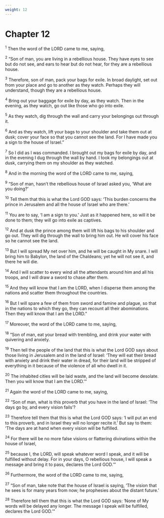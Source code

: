 ```yaml
---
weight: 12
---
```


# Chapter 12

<sup>1</sup> Then the word of the LORD came to me, saying, 

<sup>2</sup> “Son of man, you are living in a rebellious house. They have eyes to see but do not see, and ears to hear but do not hear, for they are a rebellious house. 

<sup>3</sup> Therefore, son of man, pack your bags for exile. In broad daylight, set out from your place and go to another as they watch. Perhaps they will understand, though they are a rebellious house. 

<sup>4</sup> Bring out your baggage for exile by day, as they watch. Then in the evening, as they watch, go out like those who go into exile. 

<sup>5</sup> As they watch, dig through the wall and carry your belongings out through it. 

<sup>6</sup> And as they watch, lift your bags to your shoulder and take them out at dusk; cover your face so that you cannot see the land. For I have made you a sign to the house of Israel.” 

<sup>7</sup> So I did as I was commanded. I brought out my bags for exile by day, and in the evening I dug through the wall by hand. I took my belongings out at dusk, carrying them on my shoulder as they watched. 

<sup>8</sup> And in the morning the word of the LORD came to me, saying, 

<sup>9</sup> “Son of man, hasn’t the rebellious house of Israel asked you, ‘What are you doing?’ 

<sup>10</sup> Tell them that this is what the Lord GOD says: ‘This burden concerns the prince in Jerusalem and all the house of Israel who are there.’ 

<sup>11</sup> You are to say, ‘I am a sign to you.’ Just as it happened here, so will it be done to them; they will go into exile as captives. 

<sup>12</sup> And at dusk the prince among them will lift his bags to his shoulder and go out. They will dig through the wall to bring him out. He will cover his face so he cannot see the land. 

<sup>13</sup> But I will spread My net over him, and he will be caught in My snare. I will bring him to Babylon, the land of the Chaldeans; yet he will not see it, and there he will die. 

<sup>14</sup> And I will scatter to every wind all the attendants around him and all his troops, and I will draw a sword to chase after them. 

<sup>15</sup> And they will know that I am the LORD, when I disperse them among the nations and scatter them throughout the countries. 

<sup>16</sup> But I will spare a few of them from sword and famine and plague, so that in the nations to which they go, they can recount all their abominations. Then they will know that I am the LORD.” 

<sup>17</sup> Moreover, the word of the LORD came to me, saying, 

<sup>18</sup> “Son of man, eat your bread with trembling, and drink your water with quivering and anxiety. 

<sup>19</sup> Then tell the people of the land that this is what the Lord GOD says about those living in Jerusalem and in the land of Israel: ‘They will eat their bread with anxiety and drink their water in dread, for their land will be stripped of everything in it because of the violence of all who dwell in it. 

<sup>20</sup> The inhabited cities will be laid waste, and the land will become desolate. Then you will know that I am the LORD.’” 

<sup>21</sup> Again the word of the LORD came to me, saying, 

<sup>22</sup> “Son of man, what is this proverb that you have in the land of Israel: ‘The days go by, and every vision fails’? 

<sup>23</sup> Therefore tell them that this is what the Lord GOD says: ‘I will put an end to this proverb, and in Israel they will no longer recite it.’ But say to them: ‘The days are at hand when every vision will be fulfilled. 

<sup>24</sup> For there will be no more false visions or flattering divinations within the house of Israel, 

<sup>25</sup> because I, the LORD, will speak whatever word I speak, and it will be fulfilled without delay. For in your days, O rebellious house, I will speak a message and bring it to pass, declares the Lord GOD.’” 

<sup>26</sup> Furthermore, the word of the LORD came to me, saying, 

<sup>27</sup> “Son of man, take note that the house of Israel is saying, ‘The vision that he sees is for many years from now; he prophesies about the distant future.’ 

<sup>28</sup> Therefore tell them that this is what the Lord GOD says: ‘None of My words will be delayed any longer. The message I speak will be fulfilled, declares the Lord GOD.’” 


